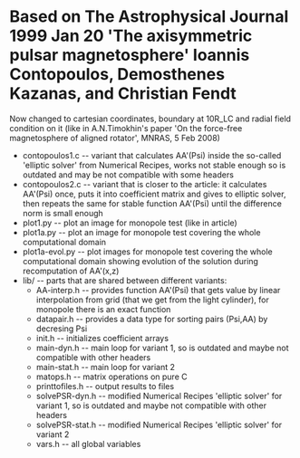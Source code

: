 # Based on The Astrophysical Journal 1999 Jan 20 'The axisymmetric pulsar magnetosphere' Ioannis Contopoulos, Demosthenes Kazanas, and Christian Fendt
Now changed to cartesian coordinates, boundary at 10R_LC and radial field condition on it (like in A.N.Timokhin's paper 'On the force-free magnetosphere of aligned rotator', MNRAS, 5 Feb 2008)
* contopoulos1.c -- variant that calculates AA'(Psi) inside the so-called 'elliptic solver' from Numerical Recipes, works not stable enough so is outdated and may be not compatible with some headers
* contopoulos2.c -- variant that is closer to the article: it calculates AA'(Psi) once, puts it into coefficient matrix and gives to elliptic solver, then repeats the same for stable function AA'(Psi) until the difference norm is small enough
* plot1.py -- plot an image for monopole test (like in article)
* plot1a.py -- plot an image for monopole test covering the whole computational domain
* plot1a-evol.py -- plot images for monopole test covering the whole computational domain showing evolution of the solution during recomputation of AA'(x,z)
* lib/ -- parts that are shared between different variants:
	* AA-interp.h -- provides function AA'(Psi) that gets value by linear interpolation from grid (that we get from the light cylinder), for monopole there is an exact function
	* datapair.h -- provides a data type for sorting pairs (Psi,AA) by decresing Psi
	* init.h -- initializes coefficient arrays
	* main-dyn.h -- main loop for variant 1, so is outdated and maybe not compatible with other headers
	* main-stat.h -- main loop for variant 2
	* matops.h -- matrix operations on pure C
	* printtofiles.h -- output results to files
	* solvePSR-dyn.h -- modified Numerical Recipes 'elliptic solver' for variant 1, so is outdated and maybe not compatible with other headers
	* solvePSR-stat.h -- modified Numerical Recipes 'elliptic solver' for variant 2
	* vars.h -- all global variables
